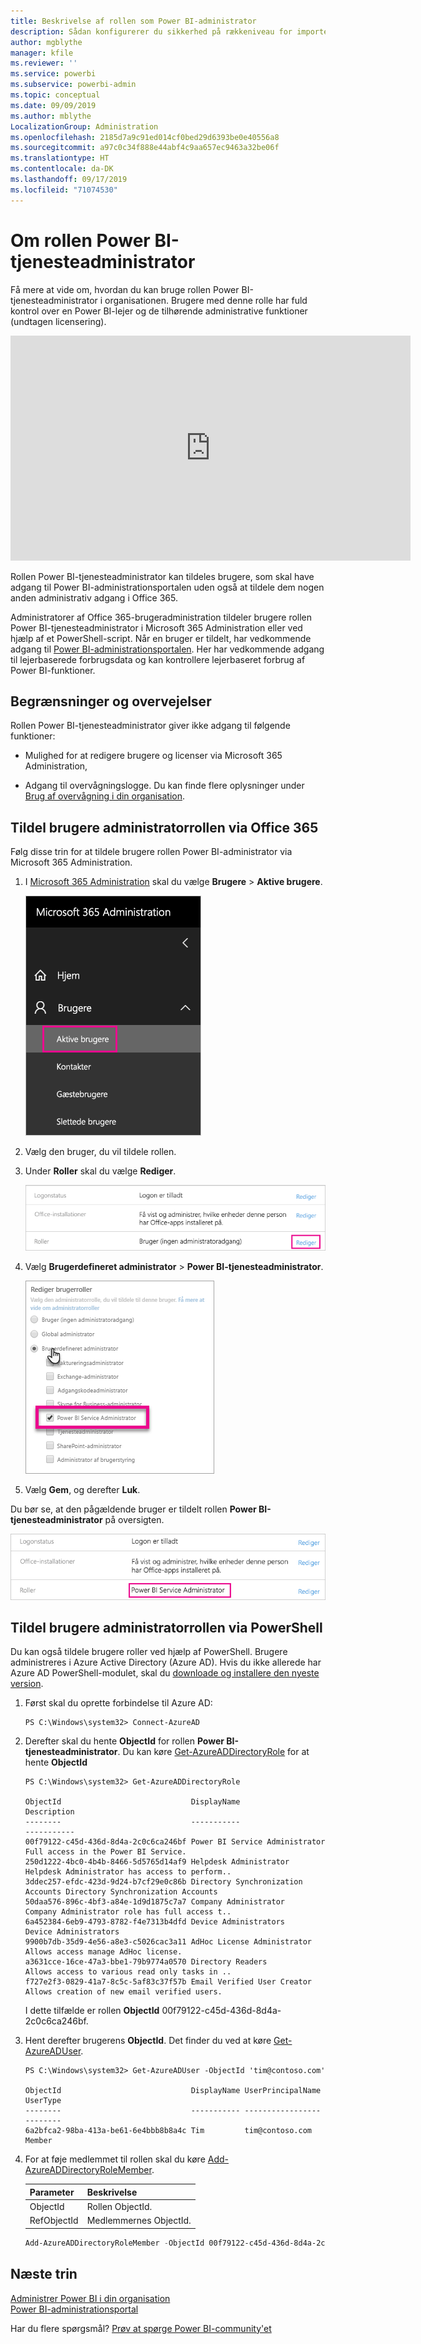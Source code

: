 ```yaml
---
title: Beskrivelse af rollen som Power BI-administrator
description: Sådan konfigurerer du sikkerhed på rækkeniveau for importerede datasæt og DirectQuery i Power BI-tjenesten.
author: mgblythe
manager: kfile
ms.reviewer: ''
ms.service: powerbi
ms.subservice: powerbi-admin
ms.topic: conceptual
ms.date: 09/09/2019
ms.author: mblythe
LocalizationGroup: Administration
ms.openlocfilehash: 2185d7a9c91ed014cf0bed29d6393be0e40556a8
ms.sourcegitcommit: a97c0c34f888e44abf4c9aa657ec9463a32be06f
ms.translationtype: HT
ms.contentlocale: da-DK
ms.lasthandoff: 09/17/2019
ms.locfileid: "71074530"
---
```

# <a name="understanding-the-power-bi-service-administrator-role"></a>Om rollen Power BI-tjenesteadministrator

Få mere at vide om, hvordan du kan bruge rollen Power BI-tjenesteadministrator i organisationen. Brugere med denne rolle har fuld kontrol over en Power BI-lejer og de tilhørende administrative funktioner (undtagen licensering).

<iframe width="640" height="360" src="https://www.youtube.com/embed/PQRbdJgEm3k?showinfo=0" frameborder="0" allowfullscreen></iframe>

Rollen Power BI-tjenesteadministrator kan tildeles brugere, som skal have adgang til Power BI-administrationsportalen uden også at tildele dem nogen anden administrativ adgang i Office 365.

Administratorer af Office 365-brugeradministration tildeler brugere rollen Power BI-tjenesteadministrator i Microsoft 365 Administration eller ved hjælp af et PowerShell-script. Når en bruger er tildelt, har vedkommende adgang til [Power BI-administrationsportalen](service-admin-portal.md). Her har vedkommende adgang til lejerbaserede forbrugsdata og kan kontrollere lejerbaseret forbrug af Power BI-funktioner.

## <a name="limitations-and-considerations"></a>Begrænsninger og overvejelser

Rollen Power BI-tjenesteadministrator giver ikke adgang til følgende funktioner:

* Mulighed for at redigere brugere og licenser via Microsoft 365 Administration,

* Adgang til overvågningslogge. Du kan finde flere oplysninger under [Brug af overvågning i din organisation](service-admin-auditing.md).

## <a name="assign-users-to-the-admin-role-in-office-365"></a>Tildel brugere administratorrollen via Office 365

Følg disse trin for at tildele brugere rollen Power BI-administrator via Microsoft 365 Administration.

1. I [Microsoft 365 Administration](https://portal.office.com/adminportal/home#/homepage) skal du vælge **Brugere** > **Aktive brugere**.

    ![Microsoft 365 Administration](media/service-admin-role/powerbi-admin-users.png)

1. Vælg den bruger, du vil tildele rollen.

1. Under **Roller** skal du vælge **Rediger**.

    ![Rediger roller](media/service-admin-role/powerbi-admin-edit-roles.png)

1. Vælg **Brugerdefineret administrator** > **Power BI-tjenesteadministrator**.

    ![Power BI Service Administrator](media/service-admin-role/powerbi-admin-role.png)

1. Vælg **Gem**, og derefter **Luk**.

Du bør se, at den pågældende bruger er tildelt rollen **Power BI-tjenesteadministrator** på oversigten.

![Roller](media/service-admin-role/powerbi-admin-role-set.png)

## <a name="assign-users-to-the-admin-role-with-powershell"></a>Tildel brugere administratorrollen via PowerShell

Du kan også tildele brugere roller ved hjælp af PowerShell. Brugere administreres i Azure Active Directory (Azure AD). Hvis du ikke allerede har Azure AD PowerShell-modulet, skal du [downloade og installere den nyeste version](https://www.powershellgallery.com/packages/AzureAD/).

1. Først skal du oprette forbindelse til Azure AD:
   ```
   PS C:\Windows\system32> Connect-AzureAD
   ```

1. Derefter skal du hente **ObjectId** for rollen **Power BI-tjenesteadministrator**. Du kan køre [Get-AzureADDirectoryRole](/powershell/module/azuread/get-azureaddirectoryrole) for at hente **ObjectId**

    ```
    PS C:\Windows\system32> Get-AzureADDirectoryRole

    ObjectId                             DisplayName                        Description
    --------                             -----------                        -----------
    00f79122-c45d-436d-8d4a-2c0c6ca246bf Power BI Service Administrator     Full access in the Power BI Service.
    250d1222-4bc0-4b4b-8466-5d5765d14af9 Helpdesk Administrator             Helpdesk Administrator has access to perform..
    3ddec257-efdc-423d-9d24-b7cf29e0c86b Directory Synchronization Accounts Directory Synchronization Accounts
    50daa576-896c-4bf3-a84e-1d9d1875c7a7 Company Administrator              Company Administrator role has full access t..
    6a452384-6eb9-4793-8782-f4e7313b4dfd Device Administrators              Device Administrators
    9900b7db-35d9-4e56-a8e3-c5026cac3a11 AdHoc License Administrator        Allows access manage AdHoc license.
    a3631cce-16ce-47a3-bbe1-79b9774a0570 Directory Readers                  Allows access to various read only tasks in ..
    f727e2f3-0829-41a7-8c5c-5af83c37f57b Email Verified User Creator        Allows creation of new email verified users.
    ```

    I dette tilfælde er rollen **ObjectId** 00f79122-c45d-436d-8d4a-2c0c6ca246bf.

1. Hent derefter brugerens **ObjectId**. Det finder du ved at køre [Get-AzureADUser](/powershell/module/azuread/get-azureaduser).

    ```
    PS C:\Windows\system32> Get-AzureADUser -ObjectId 'tim@contoso.com'

    ObjectId                             DisplayName UserPrincipalName      UserType
    --------                             ----------- -----------------      --------
    6a2bfca2-98ba-413a-be61-6e4bbb8b8a4c Tim         tim@contoso.com        Member
    ```

1. For at føje medlemmet til rollen skal du køre [Add-AzureADDirectoryRoleMember](/powershell/module/azuread/add-azureaddirectoryrolemember).

    | Parameter | Beskrivelse |
    | --- | --- |
    | ObjectId |Rollen ObjectId. |
    | RefObjectId |Medlemmernes ObjectId. |

    ```powershell
    Add-AzureADDirectoryRoleMember -ObjectId 00f79122-c45d-436d-8d4a-2c0c6ca246bf -RefObjectId 6a2bfca2-98ba-413a-be61-6e4bbb8b8a4c
    ```

## <a name="next-steps"></a>Næste trin

[Administrer Power BI i din organisation](service-admin-administering-power-bi-in-your-organization.md)  
[Power BI-administrationsportal](service-admin-portal.md)  

Har du flere spørgsmål? [Prøv at spørge Power BI-community'et](http://community.powerbi.com/)